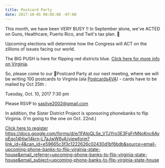 ```yaml
---
title: Postcard Party
date: 2017-10-05 08:05:00 -07:00
---
```


This month, we have been VERY BUSY !!  In September alone, we've ACTED on Guns, Healthcare, Puerto Rico, and Twit's tax plan.  

Upcoming elections will determine how the Congress will ACT on the zillions of issues facing our world.  

The BIG PUSH is here for flipping red districts blue.   [Click here for more info on Virginia](http://www.whyvamatters2017.com/).

So, please come to our Postcard Party at our next meeting, where we will be writing 100 postcards to Virginia (ala [Postcards4VA](https://postcards4va.com/)) - cards have to be mailed by Oct 25th :

Tuesday,
Oct. 10, 2017
7:30 pm

Please RSVP to sasilve2002@gmail.com



In addition, the Sister District Project is sponsoring phonebanks to flip Virginia. (I'm going to the one on Oct. 22nd.)
 
[Click here to register](https://docs.google.com/forms/d/e/1FAIpQLSe_VTJYro3E3FgFrNNoKnc6AypEqo14Hjw14krn-L7aJwW6vA/viewform?link_id=4&can_id=e59665c3f3c1222626c02430d1bf6bdb&source=email-upcoming-phone-banks-to-flip-virginia-state-house&email_referrer=upcoming-phone-banks-to-flip-virginia-state-house&email_subject=upcoming-phone-banks-to-flip-virginia-state-house) 
https://docs.google.com/forms/d/e/1FAIpQLSe_VTJYro3E3FgFrNNoKnc6AypEqo14Hjw14krn-L7aJwW6vA/viewform?link_id=4&can_id=e59665c3f3c1222626c02430d1bf6bdb&source=email-upcoming-phone-banks-to-flip-virginia-state-house&email_referrer=upcoming-phone-banks-to-flip-virginia-state-house&email_subject=upcoming-phone-banks-to-flip-virginia-state-house